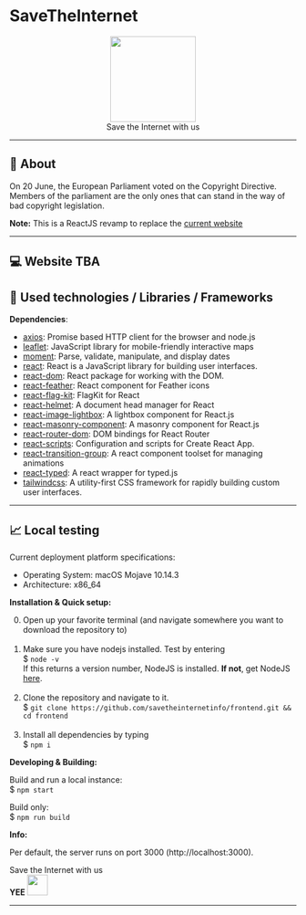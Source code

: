 # SaveTheInternet

<p align="center">
<img height="150" width="auto" src="https://i.imgur.com/SXC70FD.png" /><br>
Save the Internet with us
</p>

<hr>

## :pushpin: About

On 20 June, the European Parliament voted on the Copyright Directive. <br>
Members of the parliament are the only ones that can stand in the way of bad copyright legislation.

**Note:** This is a ReactJS revamp to replace the [current website](https://github.com/savetheinternetinfo/website)

<hr>

## :computer: Website TBA

<!-- **Deployment:**

[https://savetheinternet.info](https://savetheinternet.info)

**Staging (dev branch):**

[https://dev.savetheinternet.info/](https://dev.savetheinternet.info/)

<hr> -->

## :wrench: Used technologies / Libraries / Frameworks

**Dependencies**:

- [axios](https://ghub.io/axios): Promise based HTTP client for the browser and node.js
- [leaflet](https://ghub.io/leaflet): JavaScript library for mobile-friendly interactive maps
- [moment](https://ghub.io/moment): Parse, validate, manipulate, and display dates
- [react](https://ghub.io/react): React is a JavaScript library for building user interfaces.
- [react-dom](https://ghub.io/react-dom): React package for working with the DOM.
- [react-feather](https://ghub.io/react-feather): React component for Feather icons
- [react-flag-kit](https://ghub.io/react-flag-kit): FlagKit for React
- [react-helmet](https://ghub.io/react-helmet): A document head manager for React
- [react-image-lightbox](https://ghub.io/react-image-lightbox): A lightbox component for React.js
- [react-masonry-component](https://ghub.io/react-masonry-component): A masonry component for React.js
- [react-router-dom](https://ghub.io/react-router-dom): DOM bindings for React Router
- [react-scripts](https://ghub.io/react-scripts): Configuration and scripts for Create React App.
- [react-transition-group](https://ghub.io/react-transition-group): A react component toolset for managing animations
- [react-typed](https://ghub.io/react-typed): A react wrapper for typed.js
- [tailwindcss](https://ghub.io/tailwindcss): A utility-first CSS framework for rapidly building custom user interfaces.

<hr>

## :chart_with_upwards_trend: Local testing

Current deployment platform specifications:

- Operating System: macOS Mojave 10.14.3
- Architecture: x86_64

**Installation & Quick setup:**

0. Open up your favorite terminal (and navigate somewhere you want to download the repository to) <br><br>
1. Make sure you have nodejs installed. Test by entering <br>
   \$ `node -v` <br>
   If this returns a version number, NodeJS is installed. **If not**, get NodeJS <a href="https://nodejs.org/en/download/package-manager/">here</a>. <br><br>
1. Clone the repository and navigate to it. <br>
   \$ `git clone https://github.com/savetheinternetinfo/frontend.git && cd frontend` <br><br>
1. Install all dependencies by typing <br>
   \$ `npm i`<br>

**Developing & Building:**

Build and run a local instance: <br>
\$ `npm start`

Build only:<br>
\$ `npm run build`

**Info:**

Per default, the server runs on port 3000 (http://localhost:3000). <br>

Save the Internet with us
<br>
**YEE**
<img height="36" width="auto" src="https://pbs.twimg.com/profile_images/504715443479670784/fauyuPDy_400x400.png"/><br>

<hr>
